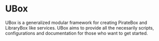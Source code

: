 # UBox  
UBox is a generalized modular framework for creating PirateBox and LibraryBox like services. UBox aims to provide all the necesarily scripts, configurations and documentation for those who want to get started.
